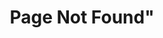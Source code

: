 ---
title: Page Not Found"
layout: single
excerpt: "Page not found."
sitemap: false
permalink: /404.html
---